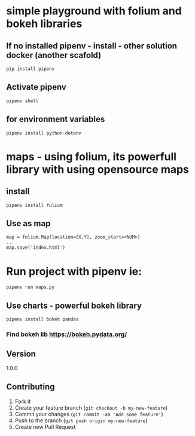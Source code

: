 # simple playground with folium and bokeh libraries

## If no installed pipenv - install - other solution docker (another scafold)
```
pip install pipenv
```
## Activate pipenv
```
pipenv shell
```
## for environment variables
```
pipenv install python-dotenv
```
# maps - using folium, its powerfull library with using opensource maps

## install
```
pipenv install fulium
```
## Use as map
```
map = folium.Map(location=[X,Y], zoom_start=<NUM>)
...
map.save('index.html')
```
# Run project with pipenv ie:
```
pipenv run maps.py
```
## Use charts - powerful bokeh library
```
pipenv install bokeh pandas
```
### Find bokeh lib https://bokeh.pydata.org/

## Version
1.0.0
## Contributing

1. Fork it
2. Create your feature branch (`git checkout -b my-new-feature`)
3. Commit your changes (`git commit -am 'Add some feature'`)
4. Push to the branch (`git push origin my-new-feature`)
5. Create new Pull Request
